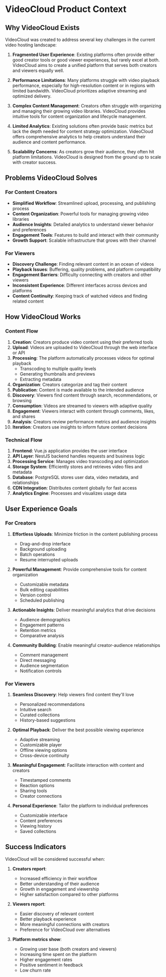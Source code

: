 # VideoCloud Product Context

## Why VideoCloud Exists

VideoCloud was created to address several key challenges in the current video hosting landscape:

1. **Fragmented User Experience**: Existing platforms often provide either good creator tools or good viewer experiences, but rarely excel at both. VideoCloud aims to create a unified platform that serves both creators and viewers equally well.

2. **Performance Limitations**: Many platforms struggle with video playback performance, especially for high-resolution content or in regions with limited bandwidth. VideoCloud prioritizes adaptive streaming and optimized delivery.

3. **Complex Content Management**: Creators often struggle with organizing and managing their growing video libraries. VideoCloud provides intuitive tools for content organization and lifecycle management.

4. **Limited Analytics**: Existing solutions often provide basic metrics but lack the depth needed for content strategy optimization. VideoCloud offers comprehensive analytics to help creators understand their audience and content performance.

5. **Scalability Concerns**: As creators grow their audience, they often hit platform limitations. VideoCloud is designed from the ground up to scale with creator success.

## Problems VideoCloud Solves

### For Content Creators

- **Simplified Workflow**: Streamlined upload, processing, and publishing process
- **Content Organization**: Powerful tools for managing growing video libraries
- **Audience Insights**: Detailed analytics to understand viewer behavior and preferences
- **Engagement Tools**: Features to build and interact with their community
- **Growth Support**: Scalable infrastructure that grows with their channel

### For Viewers

- **Discovery Challenge**: Finding relevant content in an ocean of videos
- **Playback Issues**: Buffering, quality problems, and platform compatibility
- **Engagement Barriers**: Difficulty connecting with creators and other viewers
- **Inconsistent Experience**: Different interfaces across devices and platforms
- **Content Continuity**: Keeping track of watched videos and finding related content

## How VideoCloud Works

### Content Flow

1. **Creation**: Creators produce video content using their preferred tools
2. **Upload**: Videos are uploaded to VideoCloud through the web interface or API
3. **Processing**: The platform automatically processes videos for optimal playback
   - Transcoding to multiple quality levels
   - Generating thumbnails and previews
   - Extracting metadata
4. **Organization**: Creators categorize and tag their content
5. **Publication**: Content is made available to the intended audience
6. **Discovery**: Viewers find content through search, recommendations, or browsing
7. **Consumption**: Videos are streamed to viewers with adaptive quality
8. **Engagement**: Viewers interact with content through comments, likes, and shares
9. **Analysis**: Creators review performance metrics and audience insights
10. **Iteration**: Creators use insights to inform future content decisions

### Technical Flow

1. **Frontend**: Vue.js application provides the user interface
2. **API Layer**: NestJS backend handles requests and business logic
3. **Processing Service**: Manages video transcoding and optimization
4. **Storage System**: Efficiently stores and retrieves video files and metadata
5. **Database**: PostgreSQL stores user data, video metadata, and relationships
6. **CDN Integration**: Distributes content globally for fast access
7. **Analytics Engine**: Processes and visualizes usage data

## User Experience Goals

### For Creators

1. **Effortless Uploads**: Minimize friction in the content publishing process
   - Drag-and-drop interface
   - Background uploading
   - Batch operations
   - Resume interrupted uploads

2. **Powerful Management**: Provide comprehensive tools for content organization
   - Customizable metadata
   - Bulk editing capabilities
   - Version control
   - Scheduled publishing

3. **Actionable Insights**: Deliver meaningful analytics that drive decisions
   - Audience demographics
   - Engagement patterns
   - Retention metrics
   - Comparative analysis

4. **Community Building**: Enable meaningful creator-audience relationships
   - Comment management
   - Direct messaging
   - Audience segmentation
   - Notification controls

### For Viewers

1. **Seamless Discovery**: Help viewers find content they'll love
   - Personalized recommendations
   - Intuitive search
   - Curated collections
   - History-based suggestions

2. **Optimal Playback**: Deliver the best possible viewing experience
   - Adaptive streaming
   - Customizable player
   - Offline viewing options
   - Cross-device continuity

3. **Meaningful Engagement**: Facilitate interaction with content and creators
   - Timestamped comments
   - Reaction options
   - Sharing tools
   - Creator connections

4. **Personal Experience**: Tailor the platform to individual preferences
   - Customizable interface
   - Content preferences
   - Viewing history
   - Saved collections

## Success Indicators

VideoCloud will be considered successful when:

1. **Creators report**:
   - Increased efficiency in their workflow
   - Better understanding of their audience
   - Growth in engagement and viewership
   - Higher satisfaction compared to other platforms

2. **Viewers report**:
   - Easier discovery of relevant content
   - Better playback experience
   - More meaningful connections with creators
   - Preference for VideoCloud over alternatives

3. **Platform metrics show**:
   - Growing user base (both creators and viewers)
   - Increasing time spent on the platform
   - Higher engagement rates
   - Positive sentiment in feedback
   - Low churn rate
